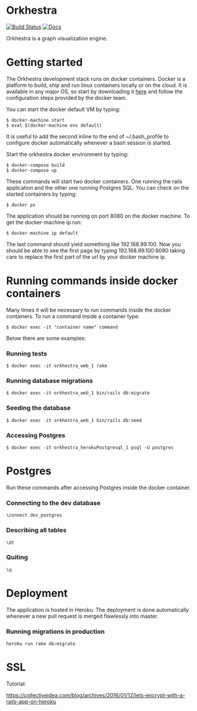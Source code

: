 # Orkhestra


[![Build Status](https://api.travis-ci.org/jmfveneroso/orkhestra.png)](https://api.travis-ci.org/jmfveneroso/orkhestra.png)
[![Docs](http://img.shields.io/badge/docs-yard.info-blue.svg)](https://jmfveneroso.github.io/orkhestra/)

Orkhestra is a graph visualization engine.

# Getting started

The Orkhestra development stack runs on docker containers. Docker is a platform to build, ship and 
run linux containers locally or on the cloud. It is available in any major OS, so start by downloading
it [here](https://www.docker.com/) and follow the configuration steps provided by the docker team.

You can start the docker default VM by typing:

```
$ docker-machine start
$ eval $(docker-machine env default)
```

It is useful to add the second inline to the end of ~/.bash_profile to configure docker automatically whenever a bash session is started.

Start the orkhestra docker environment by typing:

```
$ docker-compose build
$ docker-compose up
```

These commands will start two docker containers. One running the rails application and the other one running Postgres SQL. You can check on the started containers by typing:

```
$ docker ps
```

The application should be running on port 8080 on the docker machine. To get the docker-machine ip run:

```
$ docker-machine ip default
```

The last command should yield something like 192.168.99.100. Now you should be able to see the first page by typing 192.168.99.100:8080 taking care to replace the first part of the url by your docker machine ip.

# Running commands inside docker containers

Many times it will be necessary to run commands inside the docker containers. To run a command inside a container type:

```
$ docker exec -it "container name" command
```

Below there are some examples:

### Running tests

```
$ docker exec -it orkhestra_web_1 rake
```

### Running database migrations

```
$ docker exec -it orkhestra_web_1 bin/rails db:migrate
```

### Seeding the database

```
$ docker exec -it orkhestra_web_1 bin/rails db:seed
```

### Accessing Postgres

```
$ docker exec -it orkhestra_herokuPostgresql_1 psql -U postgres
```


# Postgres

Run these commands after accessing Postgres inside the docker container.

### Connecting to the dev database
```
\connect dev_postgres
```
### Describing all tables
```
\dt
```

### Quiting
```
\q
```


# Deployment

The application is hosted in Heroku. The deployment is done automatically whenever a new pull request is merged flawlessly into master.

### Running migrations in production

```
heroku run rake db:migrate
```

# SSL

Tutorial:

https://collectiveidea.com/blog/archives/2016/01/12/lets-encrypt-with-a-rails-app-on-heroku
